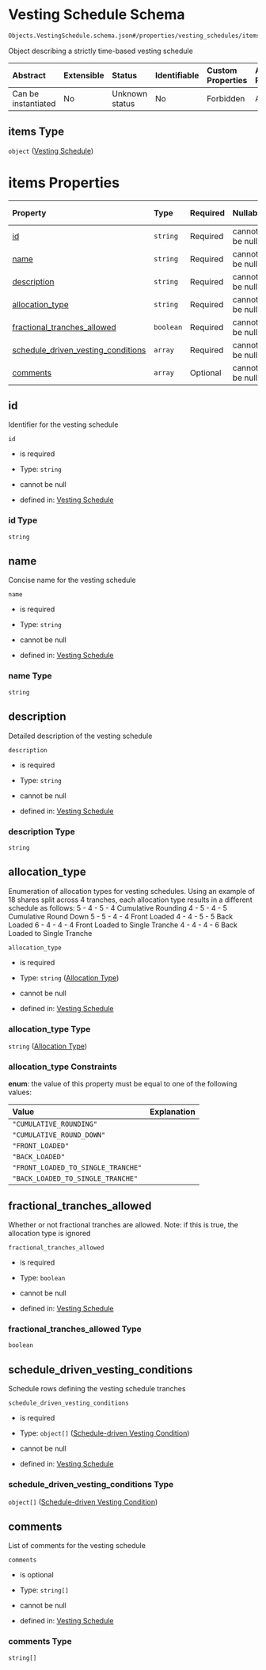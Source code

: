 # Vesting Schedule Schema

```txt
Objects.VestingSchedule.schema.json#/properties/vesting_schedules/items
```

Object describing a strictly time-based vesting schedule

| Abstract            | Extensible | Status         | Identifiable | Custom Properties | Additional Properties | Access Restrictions | Defined In                                                               |
| :------------------ | :--------- | :------------- | :----------- | :---------------- | :-------------------- | :------------------ | :----------------------------------------------------------------------- |
| Can be instantiated | No         | Unknown status | No           | Forbidden         | Allowed               | none                | [CapTable.schema.json\*](../CapTable.schema.json "open original schema") |

## items Type

`object` ([Vesting Schedule](captable-properties-objectsvestingscheduleschemajson-array-vesting-schedule.md))

# items Properties

| Property                                                                  | Type      | Required | Nullable       | Defined by                                                                                                                                                                |
| :------------------------------------------------------------------------ | :-------- | :------- | :------------- | :------------------------------------------------------------------------------------------------------------------------------------------------------------------------ |
| [id](#id)                                                                 | `string`  | Required | cannot be null | [Vesting Schedule](vestingschedule-properties-id.md "Objects.VestingSchedule.schema.json#/properties/id")                                                                 |
| [name](#name)                                                             | `string`  | Required | cannot be null | [Vesting Schedule](vestingschedule-properties-name.md "Objects.VestingSchedule.schema.json#/properties/name")                                                             |
| [description](#description)                                               | `string`  | Required | cannot be null | [Vesting Schedule](vestingschedule-properties-description.md "Objects.VestingSchedule.schema.json#/properties/description")                                               |
| [allocation_type](#allocation_type)                                       | `string`  | Required | cannot be null | [Vesting Schedule](vestingschedule-properties-allocation-type.md "Enums.AllocationType.schema.json#/properties/allocation_type")                                          |
| [fractional_tranches_allowed](#fractional_tranches_allowed)               | `boolean` | Required | cannot be null | [Vesting Schedule](vestingschedule-properties-fractional_tranches_allowed.md "Objects.VestingSchedule.schema.json#/properties/fractional_tranches_allowed")               |
| [schedule_driven_vesting_conditions](#schedule_driven_vesting_conditions) | `array`   | Required | cannot be null | [Vesting Schedule](vestingschedule-properties-schedule_driven_vesting_conditions.md "Objects.VestingSchedule.schema.json#/properties/schedule_driven_vesting_conditions") |
| [comments](#comments)                                                     | `array`   | Optional | cannot be null | [Vesting Schedule](vestingschedule-properties-comments.md "Objects.VestingSchedule.schema.json#/properties/comments")                                                     |

## id

Identifier for the vesting schedule

`id`

- is required

- Type: `string`

- cannot be null

- defined in: [Vesting Schedule](vestingschedule-properties-id.md "Objects.VestingSchedule.schema.json#/properties/id")

### id Type

`string`

## name

Concise name for the vesting schedule

`name`

- is required

- Type: `string`

- cannot be null

- defined in: [Vesting Schedule](vestingschedule-properties-name.md "Objects.VestingSchedule.schema.json#/properties/name")

### name Type

`string`

## description

Detailed description of the vesting schedule

`description`

- is required

- Type: `string`

- cannot be null

- defined in: [Vesting Schedule](vestingschedule-properties-description.md "Objects.VestingSchedule.schema.json#/properties/description")

### description Type

`string`

## allocation_type

Enumeration of allocation types for vesting schedules. Using an example of 18 shares split across 4 tranches, each allocation type results in a different schedule as follows:
5 - 4 - 5 - 4 Cumulative Rounding
4 - 5 - 4 - 5 Cumulative Round Down
5 - 5 - 4 - 4 Front Loaded
4 - 4 - 5 - 5 Back Loaded
6 - 4 - 4 - 4 Front Loaded to Single Tranche
4 - 4 - 4 - 6 Back Loaded to Single Tranche

`allocation_type`

- is required

- Type: `string` ([Allocation Type](vestingschedule-properties-allocation-type.md))

- cannot be null

- defined in: [Vesting Schedule](vestingschedule-properties-allocation-type.md "Enums.AllocationType.schema.json#/properties/allocation_type")

### allocation_type Type

`string` ([Allocation Type](vestingschedule-properties-allocation-type.md))

### allocation_type Constraints

**enum**: the value of this property must be equal to one of the following values:

| Value                              | Explanation |
| :--------------------------------- | :---------- |
| `"CUMULATIVE_ROUNDING"`            |             |
| `"CUMULATIVE_ROUND_DOWN"`          |             |
| `"FRONT_LOADED"`                   |             |
| `"BACK_LOADED"`                    |             |
| `"FRONT_LOADED_TO_SINGLE_TRANCHE"` |             |
| `"BACK_LOADED_TO_SINGLE_TRANCHE"`  |             |

## fractional_tranches_allowed

Whether or not fractional tranches are allowed. Note: if this is true, the allocation type is ignored

`fractional_tranches_allowed`

- is required

- Type: `boolean`

- cannot be null

- defined in: [Vesting Schedule](vestingschedule-properties-fractional_tranches_allowed.md "Objects.VestingSchedule.schema.json#/properties/fractional_tranches_allowed")

### fractional_tranches_allowed Type

`boolean`

## schedule_driven_vesting_conditions

Schedule rows defining the vesting schedule tranches

`schedule_driven_vesting_conditions`

- is required

- Type: `object[]` ([Schedule-driven Vesting Condition](vestingschedule-properties-schedule_driven_vesting_conditions-schedule-driven-vesting-condition.md))

- cannot be null

- defined in: [Vesting Schedule](vestingschedule-properties-schedule_driven_vesting_conditions.md "Objects.VestingSchedule.schema.json#/properties/schedule_driven_vesting_conditions")

### schedule_driven_vesting_conditions Type

`object[]` ([Schedule-driven Vesting Condition](vestingschedule-properties-schedule_driven_vesting_conditions-schedule-driven-vesting-condition.md))

## comments

List of comments for the vesting schedule

`comments`

- is optional

- Type: `string[]`

- cannot be null

- defined in: [Vesting Schedule](vestingschedule-properties-comments.md "Objects.VestingSchedule.schema.json#/properties/comments")

### comments Type

`string[]`
